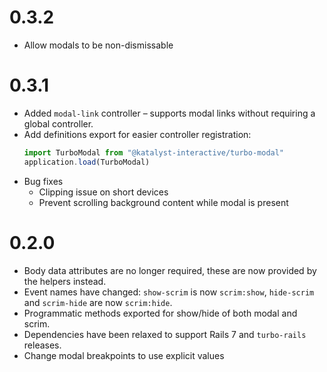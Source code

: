 # 0.3.2

 * Allow modals to be non-dismissable

# 0.3.1

 * Added `modal-link` controller – supports modal links without requiring a global controller.
 * Add definitions export for easier controller registration:
    ```js
    import TurboModal from "@katalyst-interactive/turbo-modal"
    application.load(TurboModal)
    ```
 * Bug fixes
   * Clipping issue on short devices
   * Prevent scrolling background content while modal is present

# 0.2.0

 * Body data attributes are no longer required, these are now provided by the helpers instead.
 * Event names have changed: `show-scrim` is now `scrim:show`, `hide-scrim` and `scrim-hide` are now `scrim:hide`.
 * Programmatic methods exported for show/hide of both modal and scrim.
 * Dependencies have been relaxed to support Rails 7 and `turbo-rails` releases.
 * Change modal breakpoints to use explicit values

